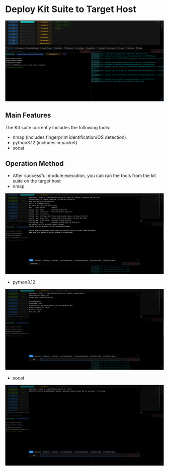 # Deploy Kit Suite to Target Host

![img.png](img/Execution_CommandAndScriptingInterpreter_DeployKit/img.png)

## Main Features

The Kit suite currently includes the following tools:

- nmap (includes fingerprint identification/OS detection)
- python3.12 (includes impacket)
- socat

## Operation Method

- After successful module execution, you can run the tools from the kit suite on the target host
- nmap

![img_1.png](img/Execution_CommandAndScriptingInterpreter_DeployKit/img_1.png)

- python3.12

![img_2.png](img/Execution_CommandAndScriptingInterpreter_DeployKit/img_2.png)

- socat

![img_3.png](img/Execution_CommandAndScriptingInterpreter_DeployKit/img_3.png)